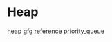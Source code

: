 # Heap
[heap](https://en.cppreference.com/w/cpp/algorithm/make_heap) 
[gfg reference](https://www.geeksforgeeks.org/heap-using-stl-c/)
[priority_queue](https://cplusplus.com/reference/queue/priority_queue/)
